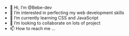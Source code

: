 - 👋 Hi, I’m @Bebe-dev
- 👀 I’m interested in perfecting my web development skills
- 🌱 I’m currently learning CSS and JavaScript
- 💞️ I’m looking to collaborate on lots of project
- 📫 How to reach me ...

<!---
Bebe-dev/Bebe-dev is a ✨ special ✨ repository because its `README.md` (this file) appears on your GitHub profile.
You can click the Preview link to take a look at your changes.
--->
